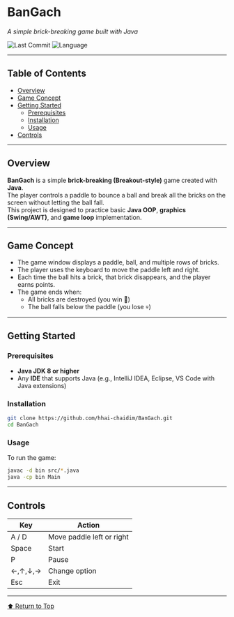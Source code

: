 # BanGach

_A simple brick-breaking game built with Java_

![Last Commit](https://img.shields.io/github/last-commit/hhai-chaidim/BanGach?style=flat-square)
![Language](https://img.shields.io/badge/Java-ED8B00?style=flat-square&logo=java&logoColor=white)

---

## Table of Contents
- [Overview](#overview)
- [Game Concept](#game-concept)
- [Getting Started](#getting-started)
  - [Prerequisites](#prerequisites)
  - [Installation](#installation)
  - [Usage](#usage)
- [Controls](#controls)

---

## Overview

**BanGach** is a simple **brick-breaking (Breakout-style)** game created with **Java**.  
The player controls a paddle to bounce a ball and break all the bricks on the screen without letting the ball fall.  
This project is designed to practice basic **Java OOP**, **graphics (Swing/AWT)**, and **game loop** implementation.

---

## Game Concept

- The game window displays a paddle, ball, and multiple rows of bricks.  
- The player uses the keyboard to move the paddle left and right.  
- Each time the ball hits a brick, that brick disappears, and the player earns points.  
- The game ends when:
  - All bricks are destroyed (you win 🎉)
  - The ball falls below the paddle (you lose 💀)

---

## Getting Started

### Prerequisites

- **Java JDK 8 or higher**
- Any **IDE** that supports Java (e.g., IntelliJ IDEA, Eclipse, VS Code with Java extensions)

### Installation

```bash
git clone https://github.com/hhai-chaidim/BanGach.git
cd BanGach
```

### Usage

To run the game:

```bash
javac -d bin src/*.java
java -cp bin Main
```

---

## Controls

| Key | Action |
|-----|---------|
| A / D | Move paddle left or right |
| Space | Start |
| P | Pause |
| ←,↑,↓,→ | Change option |
| Esc | Exit |


---

[⬆ Return to Top](#bangach)
